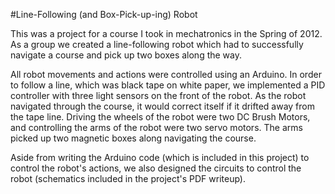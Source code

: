 #Line-Following (and Box-Pick-up-ing) Robot

This was a project for a course I took in mechatronics in the Spring of 2012. As a group we created a line-following robot which had to successfully navigate a course and pick up two boxes along the way. 

All robot movements and actions were controlled using an Arduino. In order to follow a line, which was black tape on white paper, we implemented a PID controller with three light sensors on the front of the robot. As the robot navigated through the course, it would correct itself if it drifted away from the tape line. Driving the wheels of the robot were two DC Brush Motors, and controlling the arms of the robot were two servo motors. The arms picked up two magnetic boxes along navigating the course. 

Aside from writing the Arduino code (which is included in this project) to control the robot's actions, we also designed the circuits to control the robot (schematics included in the project's PDF writeup). 